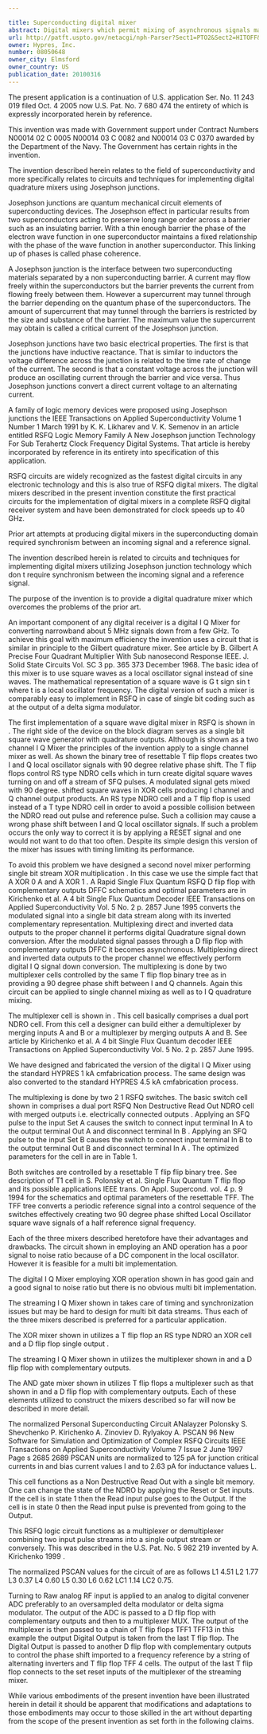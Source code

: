 ```yaml
---

title: Superconducting digital mixer
abstract: Digital mixers which permit mixing of asynchronous signals may be constructed of Rapid Single Flux Quantum (RSFQ) logic elements. The logic elements may include an RSFQ non-destructive readout cell (NDRO), an RSFQ D flip-flop, an RSFQ XOR circuit, and an RSFQ T flip-flop. A binary tree arrangement of T flip-flops can be used to provide in-phase and quadrature phase-divided replicas of a reference signal. The mixing elements can be either an XOR circuit, a dual port NDRO circuit functioning as a multiplexer or an RS type NDRO functioning as an AND gate. The RSFQ logic elements utilize Josephson junctions which operate in superconducting temperature domains.
url: http://patft.uspto.gov/netacgi/nph-Parser?Sect1=PTO2&Sect2=HITOFF&p=1&u=%2Fnetahtml%2FPTO%2Fsearch-adv.htm&r=1&f=G&l=50&d=PALL&S1=08050648&OS=08050648&RS=08050648
owner: Hypres, Inc.
number: 08050648
owner_city: Elmsford
owner_country: US
publication_date: 20100316
---
```

The present application is a continuation of U.S. application Ser. No. 11 243 019 filed Oct. 4 2005 now U.S. Pat. No. 7 680 474 the entirety of which is expressly incorporated herein by reference.

This invention was made with Government support under Contract Numbers N00014 02 C 0005 N00014 03 C 0082 and N00014 03 C 0370 awarded by the Department of the Navy. The Government has certain rights in the invention.

The invention described herein relates to the field of superconductivity and more specifically relates to circuits and techniques for implementing digital quadrature mixers using Josephson junctions.

Josephson junctions are quantum mechanical circuit elements of superconducting devices. The Josephson effect in particular results from two superconductors acting to preserve long range order across a barrier such as an insulating barrier. With a thin enough barrier the phase of the electron wave function in one superconductor maintains a fixed relationship with the phase of the wave function in another superconductor. This linking up of phases is called phase coherence.

A Josephson junction is the interface between two superconducting materials separated by a non superconducting barrier. A current may flow freely within the superconductors but the barrier prevents the current from flowing freely between them. However a supercurrent may tunnel through the barrier depending on the quantum phase of the superconductors. The amount of supercurrent that may tunnel through the barriers is restricted by the size and substance of the barrier. The maximum value the supercurrent may obtain is called a critical current of the Josephson junction.

Josephson junctions have two basic electrical properties. The first is that the junctions have inductive reactance. That is similar to inductors the voltage difference across the junction is related to the time rate of change of the current. The second is that a constant voltage across the junction will produce an oscillating current through the barrier and vice versa. Thus Josephson junctions convert a direct current voltage to an alternating current.

A family of logic memory devices were proposed using Josephson junctions the IEEE Transactions on Applied Superconductivity Volume 1 Number 1 March 1991 by K. K. Likharev and V. K. Semenov in an article entitled RSFQ Logic Memory Family A New Josephson junction Technology For Sub Terahertz Clock Frequency Digital Systems. That article is hereby incorporated by reference in its entirety into specification of this application.

RSFQ circuits are widely recognized as the fastest digital circuits in any electronic technology and this is also true of RSFQ digital mixers. The digital mixers described in the present invention constitute the first practical circuits for the implementation of digital mixers in a complete RSFQ digital receiver system and have been demonstrated for clock speeds up to 40 GHz.

Prior art attempts at producing digital mixers in the superconducting domain required synchronism between an incoming signal and a reference signal.

The invention described herein is related to circuits and techniques for implementing digital mixers utilizing Josephson junction technology which don t require synchronism between the incoming signal and a reference signal.

The purpose of the invention is to provide a digital quadrature mixer which overcomes the problems of the prior art.

An important component of any digital receiver is a digital I Q Mixer for converting narrowband about 5 MHz signals down from a few GHz. To achieve this goal with maximum efficiency the invention uses a circuit that is similar in principle to the Gilbert quadrature mixer. See article by B. Gilbert A Precise Four Quadrant Multiplier With Sub nanosecond Response IEEE. J. Solid State Circuits Vol. SC 3 pp. 365 373 December 1968. The basic idea of this mixer is to use square waves as a local oscillator signal instead of sine waves. The mathematical representation of a square wave is G t sign sin t where t is a local oscillator frequency. The digital version of such a mixer is comparably easy to implement in RSFQ in case of single bit coding such as at the output of a delta sigma modulator.

The first implementation of a square wave digital mixer in RSFQ is shown in . The right side of the device on the block diagram serves as a single bit square wave generator with quadrature outputs. Although is shown as a two channel I Q Mixer the principles of the invention apply to a single channel mixer as well. As shown the binary tree of resettable T flip flops creates two I and Q local oscillator signals with 90 degree relative phase shift. The T flip flops control RS type NDRO cells which in turn create digital square waves turning on and off a stream of SFQ pulses. A modulated signal gets mixed with 90 degree. shifted square waves in XOR cells producing I channel and Q channel output products. An RS type NDRO cell and a T flip flop is used instead of a T type NDRO cell in order to avoid a possible collision between the NDRO read out pulse and reference pulse. Such a collision may cause a wrong phase shift between I and Q local oscillator signals. If such a problem occurs the only way to correct it is by applying a RESET signal and one would not want to do that too often. Despite its simple design this version of the mixer has issues with timing limiting its performance.

To avoid this problem we have designed a second novel mixer performing single bit stream XOR multiplication . In this case we use the simple fact that A XOR 0 A and A XOR 1 . A Rapid Single Flux Quantum RSFQ D flip flop with complementary outputs DFFC schematics and optimal parameters are in Kirichenko et al. A 4 bit Single Flux Quantum Decoder IEEE Transactions on Applied Superconductivity Vol. 5 No. 2 p. 2857 June 1995 converts the modulated signal into a single bit data stream along with its inverted complementary representation. Multiplexing direct and inverted data outputs to the proper channel it performs digital Quadrature signal down conversion. After the modulated signal passes through a D flip flop with complementary outputs DFFC it becomes asynchronous. Multiplexing direct and inverted data outputs to the proper channel we effectively perform digital I Q signal down conversion. The multiplexing is done by two multiplexer cells controlled by the same T flip flop binary tree as in providing a 90 degree phase shift between I and Q channels. Again this circuit can be applied to single channel mixing as well as to I Q quadrature mixing.

The multiplexer cell is shown in . This cell basically comprises a dual port NDRO cell. From this cell a designer can build either a demultiplexer by merging inputs A and B or a multiplexer by merging outputs A and B. See article by Kirichenko et al. A 4 bit Single Flux Quantum decoder IEEE Transactions on Applied Superconductivity Vol. 5 No. 2 p. 2857 June 1995.

We have designed and fabricated the version of the digital I Q Mixer using the standard HYPRES 1 kA cmfabrication process. The same design was also converted to the standard HYPRES 4.5 kA cmfabrication process.

The multiplexing is done by two 2 1 RSFQ switches. The basic switch cell shown in comprises a dual port RSFQ Non Destructive Read Out NDRO cell with merged outputs i.e. electrically connected outputs . Applying an SFQ pulse to the input Set A causes the switch to connect input terminal In A to the output terminal Out A and disconnect terminal In B . Applying an SFQ pulse to the input Set B causes the switch to connect input terminal In B to the output terminal Out B and disconnect terminal In A . The optimized parameters for the cell in are in Table 1.

Both switches are controlled by a resettable T flip flip binary tree. See description of T1 cell in S. Polonsky et al. Single Flux Quantum T flip flop and its possible applications IEEE trans. On Appl. Supercond. vol. 4 p. 9 1994 for the schematics and optimal parameters of the resettable TFF. The TFF tree converts a periodic reference signal into a control sequence of the switches effectively creating two 90 degree phase shifted Local Oscillator square wave signals of a half reference signal frequency.

Each of the three mixers described heretofore have their advantages and drawbacks. The circuit shown in employing an AND operation has a poor signal to noise ratio because of a DC component in the local oscillator. However it is feasible for a multi bit implementation.

The digital I Q Mixer employing XOR operation shown in has good gain and a good signal to noise ratio but there is no obvious multi bit implementation.

The streaming I Q Mixer shown in takes care of timing and synchronization issues but may be hard to design for multi bit data streams. Thus each of the three mixers described is preferred for a particular application.

The XOR mixer shown in utilizes a T flip flop an RS type NDRO an XOR cell and a D flip flop single output .

The streaming I Q Mixer shown in utilizes the multiplexer shown in and a D flip flop with complementary outputs.

The AND gate mixer shown in utilizes T flip flops a multiplexer such as that shown in and a D flip flop with complementary outputs. Each of these elements utilized to construct the mixers described so far will now be described in more detail.

The normalized Personal Superconducting Circuit ANalayzer Polonsky S. Shevchenko P. Kirichenko A. Zinoviev D. Rylyakoy A. PSCAN 96 New Software for Simulation and Optimization of Complex RSFQ Circuits IEEE Transactions on Applied Superconductivity Volume 7 Issue 2 June 1997 Page s 2685 2689 PSCAN units are normalized to 125 pA for junction critical currents in and bias current values I and to 2.63 pA for inductance values L.

This cell functions as a Non Destructive Read Out with a single bit memory. One can change the state of the NDRO by applying the Reset or Set inputs. If the cell is in state 1 then the Read input pulse goes to the Output. If the cell is in state 0 then the Read input pulse is prevented from going to the Output.

This RSFQ logic circuit functions as a multiplexer or demultiplexer combining two input pulse streams into a single output stream or conversely. This was described in the U.S. Pat. No. 5 982 219 invented by A. Kirichenko 1999 .

The normalized PSCAN values for the circuit of are as follows L1 4.51 L2 1.77 L3 0.37 L4 0.60 L5 0.30 L6 0.62 LC1 1.14 LC2 0.75.

Turning to Raw analog RF input is applied to an analog to digital convener ADC preferably to an oversampled delta modulator or delta sigma modulator. The output of the ADC is passed to a D flip flop with complementary outputs and then to a multiplexer MUX. The output of the multiplexer is then passed to a chain of T flip flops TFF1 TFF13 in this example the output Digital Output is taken from the last T flip flop. The Digital Output is passed to another D flip flop with complementary outputs to control the phase shift imported to a frequency reference by a string of alternating inverters and T flip flop TFF 4 cells. The output of the last T flip flop connects to the set reset inputs of the multiplexer of the streaming mixer.

While various embodiments of the present invention have been illustrated herein in detail it should be apparent that modifications and adaptations to those embodiments may occur to those skilled in the art without departing from the scope of the present invention as set forth in the following claims.

